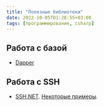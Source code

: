 ```yaml
---
title: "Полезные библиотеки"
date: 2022-10-05T01:28:55+03:00
tags: [программирование, csharp]
---
```


## Работа с базой

* [Dapper](https://github.com/StackExchange/Dapper)

## Работа с SSH

* [SSH.NET](https://github.com/sshnet/SSH.NET). [Некоторые примеры](https:/gist.github.com/piccaso/d963331dcbf20611b094).
